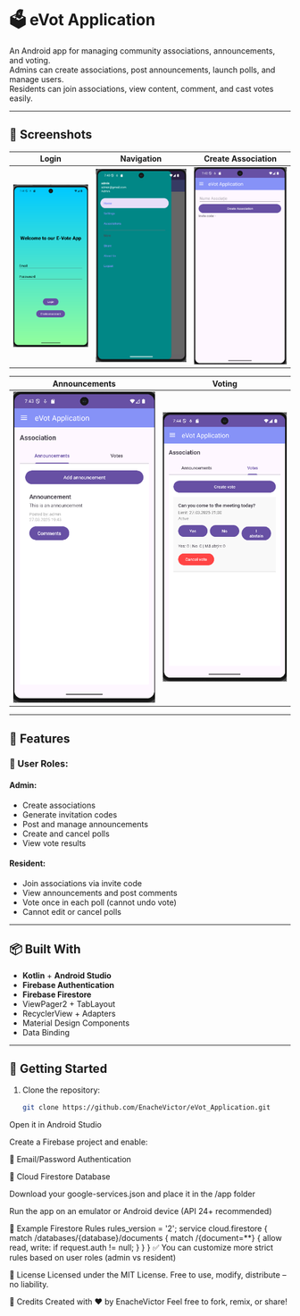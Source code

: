 # 🗳️ eVot Application

An Android app for managing community associations, announcements, and voting.  
Admins can create associations, post announcements, launch polls, and manage users.  
Residents can join associations, view content, comment, and cast votes easily.

---

## 📸 Screenshots

| Login | Navigation | Create Association |
|-------|------------|--------------------|
| ![Login](screenshots/login.png) | ![Nav](screenshots/nav.png) | ![Create](screenshots/create.png) |

| Announcements | Voting |
|---------------|--------|
| ![Announcements](screenshots/announcements.png) | ![Votes](screenshots/votes.png) |

---

## 🔧 Features

### 👥 User Roles:

#### Admin:
- Create associations
- Generate invitation codes
- Post and manage announcements
- Create and cancel polls
- View vote results

#### Resident:
- Join associations via invite code
- View announcements and post comments
- Vote once in each poll (cannot undo vote)
- Cannot edit or cancel polls

---

## 📦 Built With

- **Kotlin** + **Android Studio**
- **Firebase Authentication**
- **Firebase Firestore**
- ViewPager2 + TabLayout
- RecyclerView + Adapters
- Material Design Components
- Data Binding

---

## 🚀 Getting Started

1. Clone the repository:
   ```bash
   git clone https://github.com/EnacheVictor/eVot_Application.git
Open it in Android Studio

Create a Firebase project and enable:

🔑 Email/Password Authentication

📄 Cloud Firestore Database

Download your google-services.json and place it in the /app folder

Run the app on an emulator or Android device (API 24+ recommended)

🔐 Example Firestore Rules
rules_version = '2';
service cloud.firestore {
  match /databases/{database}/documents {
    match /{document=**} {
      allow read, write: if request.auth != null;
    }
  }
}
✅ You can customize more strict rules based on user roles (admin vs resident)

📜 License
Licensed under the MIT License.
Free to use, modify, distribute – no liability.

🙌 Credits
Created with ❤️ by EnacheVictor
Feel free to fork, remix, or share!

